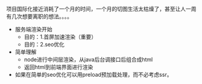 项目国际化接近消耗了一个月的时间，一个月的切图生活太枯燥了，甚至让人一周有几次想要离职的想法。。。。
- 服务端渲染开始
  - 目的：1.首屏加速渲染（重要）
  - 目的：2.seo优化
- 简单理解
  - node进行中间层渲染，从java后台调接口后组合成html
  - 返回html到前端界面进行渲染
- 如果在简单的seo优化可以用preload预加载处理，而不必考虑ssr。
